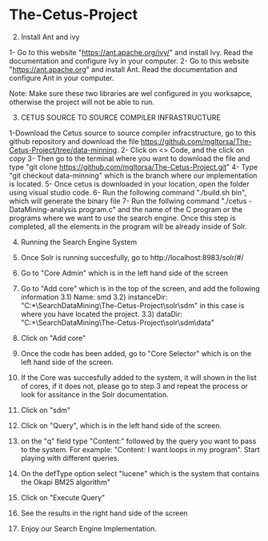 # The-Cetus-Project
2) Install Ant and ivy

1- Go to this website "https://ant.apache.org/ivy/" and install Ivy. Read the documentation and configure Ivy in your computer.
2- Go to this website "https://ant.apache.org" and install Ant. Read the documentation and configure Ant in your computer.

Note: Make sure these two libraries are wel configured in you worksapce, otherwise the project will not be able to run.



3) CETUS SOURCE TO SOURCE COMPILER INFRASTRUCTURE

1-Download the Cetus source to source compiler infracstructure, go to this github
repository and download the file https://github.com/mgltorsa/The-Cetus-Project/tree/data-minning.
2- Click on <> Code, and the click on copy
3- Then go to the terminal where you want to download the file and type "git clone https://github.com/mgltorsa/The-Cetus-Project.git"
4- Type "git checkout data-minning" which is the branch where our implementation is located.
5- Once cetus is downloaded in your location, open the folder using visual studio code.
6- Run the following command "./build.sh bin", which will generate the binary file
7- Run the follwing command "./cetus -DataMining-analysis program.c" and the name of the C program or the programs where we want
to use the search engine. Once this step is completed, all the elements in the program will be already inside of Solr.




4) Running the Search Engine System

1) Once Solr is running succesfully, go to http://localhost:8983/solr/#/
2) Go to "Core Admin" which is in the left hand side of the screen
3) Go to "Add core" which is in the top of the screen, and add the following information
	3.1) Name: smd
	3.2) instanceDir: "C:\*\SearchDataMining\The-Cetus-Project\solr\sdm" in this case is where you have 
		located the project.
	3.3) dataDir: "C:\*\SearchDataMining\The-Cetus-Project\solr\sdm\data"
4) Click on "Add core"
5) Once the code has been added, go to "Core Selector" which is on the left hand side of the screen.
6) If the Core was succesfully added to the system, it will shown in the list of cores, if it does not, please go to step 3 and repeat
   the process or look for assitance in the Solr documentation.
7) Click on "sdm"
8) Click on "Query", which is in the left hand side of the screen.
9) on the "q" field type "Content:" followed by the query you want to pass to the system. For example: "Content: I want loops in my program". Start playing with different queries.
10) On the defType option select "lucene" which is the system that contains the Okapi BM25 algorithm"
11) Click on "Execute Query"
12) See the results in the right hand side of the screen
13) Enjoy our Search Engine Implementation.
